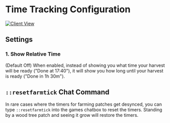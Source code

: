 # Time Tracking Configuration

[![Client View](https://thumbs.gfycat.com/ShorttermCooperativeGalapagosmockingbird-size_restricted.gif)](https://gfycat.com/ShorttermCooperativeGalapagosmockingbird)

## Settings

### 1. Show Relative Time

(Default Off) When enabled, instead of showing you what time your harvest will be ready ("Done at 17:40"), it will show you how long until your harvest is ready ("Done in 1h 30m").



## `::resetfarmtick` Chat Command

In rare cases where the timers for farming patches get desynced, you can type `::resetfarmtick` into the games chatbox to reset the timers.
Standing by a wood tree patch and seeing it grow will restore the timers.
